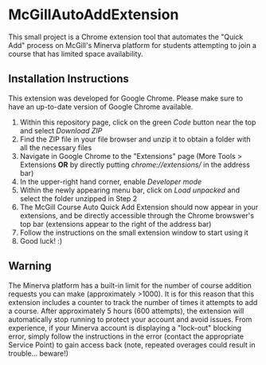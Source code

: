 # McGillAutoAddExtension

This small project is a Chrome extension tool that automates the "Quick Add" process on McGill's Minerva platform for students attempting to join a course that has limited space availability.

## Installation Instructions
This extension was developed for Google Chrome. Please make sure to have an up-to-date version of Google Chrome available.
1. Within this repository page, click on the green *Code* button near the top and select *Download ZIP*
2. Find the ZIP file in your file browser and unzip it to obtain a folder with all the necessary files
3. Navigate in Google Chrome to the "Extensions" page (More Tools > Extensions **OR** by directly putting *chrome://extensions/* in the address bar)
4. In the upper-right hand corner, enable *Developer mode*
5. Within the newly appearing menu bar, click on *Load unpacked* and select the folder unzipped in Step 2
6. The McGill Course Auto Quick Add Extension should now appear in your extensions, and be directly accessible through the Chrome browswer's top bar (extensions appear to the right of the address bar)
7. Follow the instructions on the small extension window to start using it
8. Good luck! :)

## Warning
The Minerva platform has a built-in limit for the number of course addition requests you can make (approximately >1000). It is for this reason that this extension includes a counter to track the number of times it attempts to add a course. After approximately 5 hours (600 attempts), the extension will automatically stop running to protect your account and avoid issues.
From experience, if your Minerva account is displaying a "lock-out" blocking error, simply follow the instructions in the error (contact the appropriate Service Point) to gain access back (note, repeated overages could result in trouble... beware!)
